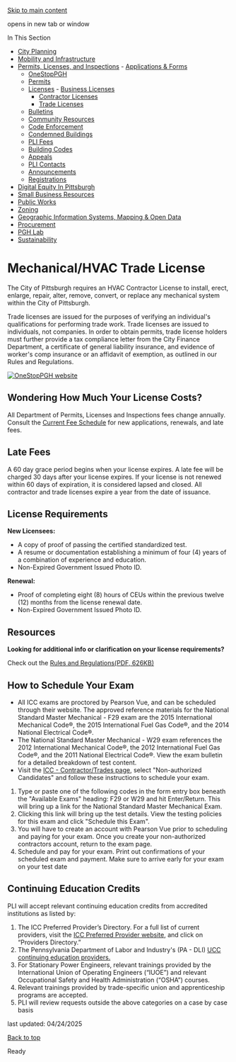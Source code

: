 [Skip to main content](https://www.pittsburghpa.gov/Business-Development/Permits-Licenses-and-Inspections/Licenses/Trade-Licenses/MechanicalHVAC-Trade-License#main-content)

opens in new tab or window

In This Section

- [City Planning](https://www.pittsburghpa.gov/Business-Development/City-Planning)
- [Mobility and Infrastructure](https://www.pittsburghpa.gov/Business-Development/Mobility-and-Infrastructure)
- [Permits, Licenses, and Inspections](https://www.pittsburghpa.gov/Business-Development/Permits-Licenses-and-Inspections)  - [Applications & Forms](https://www.pittsburghpa.gov/Business-Development/Permits-Licenses-and-Inspections/Applications-Forms)
  - [OneStopPGH](https://www.pittsburghpa.gov/Business-Development/Permits-Licenses-and-Inspections/OneStopPGH)
  - [Permits](https://www.pittsburghpa.gov/Business-Development/Permits-Licenses-and-Inspections/Permits)
  - [Licenses](https://www.pittsburghpa.gov/Business-Development/Permits-Licenses-and-Inspections/Licenses)    - [Business Licenses](https://www.pittsburghpa.gov/Business-Development/Permits-Licenses-and-Inspections/Licenses/Business-Licenses)
    - [Contractor Licenses](https://www.pittsburghpa.gov/Business-Development/Permits-Licenses-and-Inspections/Licenses/Contractor-Licenses)
    - [Trade Licenses](https://www.pittsburghpa.gov/Business-Development/Permits-Licenses-and-Inspections/Licenses/Trade-Licenses)
  - [Bulletins](https://www.pittsburghpa.gov/Business-Development/Permits-Licenses-and-Inspections/PLI-Bulletins)
  - [Community Resources](https://www.pittsburghpa.gov/Business-Development/Permits-Licenses-and-Inspections/Community-Resources)
  - [Code Enforcement](https://www.pittsburghpa.gov/Business-Development/Permits-Licenses-and-Inspections/Code-Enforcement)
  - [Condemned Buildings](https://www.pittsburghpa.gov/Business-Development/Permits-Licenses-and-Inspections/Condemned-Buildings)
  - [PLI Fees](https://www.pittsburghpa.gov/Business-Development/Permits-Licenses-and-Inspections/Fees)
  - [Building Codes](https://www.pittsburghpa.gov/Business-Development/Permits-Licenses-and-Inspections/Building-Codes)
  - [Appeals](https://www.pittsburghpa.gov/Business-Development/Permits-Licenses-and-Inspections/Appeals)
  - [PLI Contacts](https://www.pittsburghpa.gov/Business-Development/Permits-Licenses-and-Inspections/Contacts)
  - [Announcements](https://www.pittsburghpa.gov/Business-Development/Permits-Licenses-and-Inspections/Announcements)
  - [Registrations](https://www.pittsburghpa.gov/Business-Development/Permits-Licenses-and-Inspections/Registrations)
- [Digital Equity In Pittsburgh](https://www.pittsburghpa.gov/Business-Development/Digital-Equity-In-Pittsburgh)
- [Small Business Resources](https://www.pittsburghpa.gov/Business-Development/Small-Business-Resources)
- [Public Works](https://www.pittsburghpa.gov/Business-Development/Public-Works)
- [Zoning](https://www.pittsburghpa.gov/Business-Development/Zoning)
- [Geographic Information Systems, Mapping & Open Data](https://www.pittsburghpa.gov/Business-Development/Geographic-Information-Systems-Mapping-Open-Data)
- [Procurement](https://www.pittsburghpa.gov/Business-Development/Procurement)
- [PGH Lab](https://www.pittsburghpa.gov/Business-Development/PGH-Lab)
- [Sustainability](https://www.pittsburghpa.gov/Business-Development/Sustainability)

# Mechanical/HVAC Trade License

The City of Pittsburgh requires an HVAC Contractor License to install, erect, enlarge, repair, alter, remove, convert, or replace any mechanical system within the City of Pittsburgh.

Trade licenses are issued for the purposes of verifying an individual's qualifications for performing trade work. Trade licenses are issued to individuals, not companies. In order to obtain permits, trade license holders must further provide a tax compliance letter from the City Finance Department, a certificate of general liability insurance, and evidence of worker's comp insurance or an affidavit of exemption, as outlined in our Rules and Regulations.

[![OneStopPGH website](https://www.pittsburghpa.gov/files/assets/city/v/1/pli/images/4411_onestoppgh-banner.png)](https://onestoppgh.pittsburghpa.gov/pghprod/pub/lms/Login.aspx)

## Wondering How Much Your License Costs?

All Department of Permits, Licenses and Inspections fees change annually. Consult the [Current Fee Schedule](https://www.pittsburghpa.gov/Business-Development/Permits-Licenses-and-Inspections/Fees) for new applications, renewals, and late fees.

## Late Fees

A 60 day grace period begins when your license expires. A late fee will be charged 30 days after your license expires. If your license is not renewed within 60 days of expiration, it is considered lapsed and closed. All contractor and trade licenses expire a year from the date of issuance.

## License Requirements

**New Licensees:**

- A copy of proof of passing the certified standardized test.
- A resume or documentation establishing a minimum of four (4) years of a combination of experience and education.
- Non-Expired Government Issued Photo ID.

**Renewal:**

- Proof of completing eight (8) hours of CEUs within the previous twelve (12) months from the license renewal date.
- Non-Expired Government Issued Photo ID.

## Resources

**Looking for additional info or clarification on your license requirements?**

Check out the [Rules and Regulations(PDF, 626KB)](https://www.pittsburghpa.gov/files/assets/city/v/1/pli/documents/licensing_rules_regulations.pdf)

## How to Schedule Your Exam

- All ICC exams are proctored by Pearson Vue, and can be scheduled through their website. The approved reference materials for the National Standard Master Mechanical - F29 exam are the 2015 International Mechanical Code®, the 2015 International Fuel Gas Code®, and the 2014 National Electrical Code®.
- The National Standard Master Mechanical - W29 exam references the 2012 International Mechanical Code®, the 2012 International Fuel Gas Code®, and the 2011 National Electrical Code®. View the exam bulletin for a detailed breakdown of test content.
- Visit the [ICC - Contractor/Trades page](https://home.pearsonvue.com/icc/license), select "Non-authorized Candidates" and follow these instructions to schedule your exam.

1. Type or paste one of the following codes in the form entry box beneath the "Available Exams" heading: F29 or W29 and hit Enter/Return. This will bring up a link for the National Standard Master Mechanical Exam.
2. Clicking this link will bring up the test details. View the testing policies for this exam and click "Schedule this Exam".
3. You will have to create an account with Pearson Vue prior to scheduling and paying for your exam. Once you create your non-authorized contractors account, return to the exam page.
4. Schedule and pay for your exam. Print out confirmations of your scheduled exam and payment. Make sure to arrive early for your exam on your test date

## Continuing Education Credits

PLI will accept relevant continuing education credits from accredited institutions as listed by:

1. The ICC Preferred Provider’s Directory. For a full list of current providers, visit the [ICC Preferred Provider website](https://ppp.iccsafe.org/), and click on “Providers Directory.”
2. The Pennsylvania Department of Labor and Industry's (PA - DLI) [UCC continuing education providers.](https://www.pa.gov/agencies/dli/programs-services/labor-management-relations/bureau-of-occupational-and-industrial-safety/uniform-construction-code-home/continuing-education-providers.html)
3. For Stationary Power Engineers, relevant trainings provided by the International Union of Operating Engineers (“IUOE”) and relevant Occupational Safety and Health Administration (“OSHA”) courses.
4. Relevant trainings provided by trade-specific union and apprenticeship programs are accepted.
5. PLI will review requests outside the above categories on a case by case basis

last updated: 04/24/2025

[Back to top](https://www.pittsburghpa.gov/Business-Development/Permits-Licenses-and-Inspections/Licenses/Trade-Licenses/MechanicalHVAC-Trade-License#body-top)

Ready
